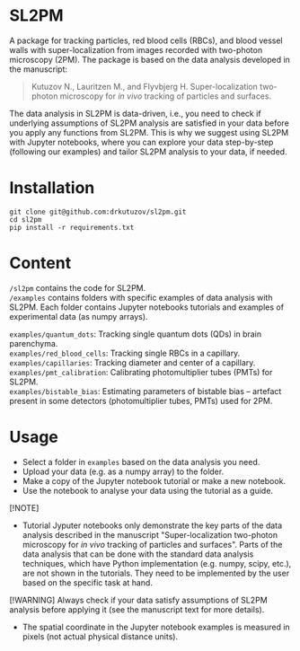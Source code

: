 # SL2PM
A package for tracking particles, red blood cells (RBCs), and blood vessel walls with super-localization from images recorded with two-photon microscopy (2PM). The package is based on the data analysis developed in the manuscript:  

> Kutuzov N., Lauritzen M., and Flyvbjerg H. 
> Super-localization two-photon microscopy for _in vivo_ tracking of particles and surfaces.

The data analysis in SL2PM is data-driven, i.e., you need to check if underlying assumptions of SL2PM analysis are satisfied 
in your data before you apply any functions from SL2PM.
This is why we suggest using SL2PM with Jupyter notebooks, where you can explore your data step-by-step (following our examples) and tailor SL2PM analysis to your data, if needed. 

# Installation

```
git clone git@github.com:drkutuzov/sl2pm.git
cd sl2pm
pip install -r requirements.txt
```

# Content
`/sl2pm` contains the code for SL2PM.  
`/examples` contains folders with specific examples of data analysis with SL2PM. Each folder contains Jupyter notebooks tutorials and examples of experimental data (as numpy arrays).

`examples/quantum_dots`: Tracking single quantum dots (QDs) in brain parenchyma.  
`examples/red_blood_cells`: Tracking single RBCs in a capillary.  
`examples/capillaries`: Tracking diameter and center of a capillary.  
`examples/pmt_calibration`: Calibrating photomultiplier tubes (PMTs) for SL2PM.  
`examples/bistable_bias`: Estimating parameters of bistable bias – artefact present in some detectors (photomultiplier tubes, PMTs) used for 2PM.

# Usage
* Select a folder in `examples` based on the data analysis you need.  
* Upload your data (e.g. as a numpy array) to the folder.  
* Make a copy of the Jupyter notebook tutorial or make a new notebook.  
* Use the notebook to analyse your data using the tutorial as a guide.  

[!NOTE]
* Tutorial Jyputer notebooks only demonstrate the key parts of the data analysis described in the manuscript "Super-localization two-photon microscopy for _in vivo_ tracking of particles and surfaces". Parts of the data analysis that can be done with the standard data analysis techniques, which have Python implementation (e.g. numpy, scipy, etc.), are not shown in the tutorials. They need to be implemented by the user based on the specific task at hand.

[!WARNING] 
Always check if your data satisfy assumptions of SL2PM analysis before applying it (see the manuscript text for more details).


* The spatial coordinate in the Jupyter notebook examples is measured in pixels (not actual physical distance units). 
